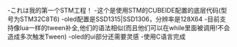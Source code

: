 -これは我的第一个STM工程！
-这个是使用STM的CUBEIDE配置的底层代码(型号为STM32C8T6)
-oled配置是SSD1315|SSD1306，分辨率是128X64
-目前支持像lua一样的tween补全,他们的语法相似(而且他们可以在while里面被调用!不会造成多次触发Tween)
-oled的ui部分还需要灵感
-使用C语言完成
